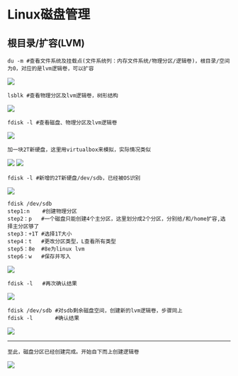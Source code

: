 # Linux磁盘管理 #

## 根目录/扩容(LVM) ##
	du -m #查看文件系统及挂载点(文件系统列：内存文件系统/物理分区/逻辑卷)，根目录/空间为0，对应的是lvm逻辑卷，可以扩容
![](doc/du_m.PNG)

	lsblk #查看物理分区及lvm逻辑卷，树形结构

![](doc/lsblk.PNG)

    fdisk -l #查看磁盘、物理分区及lvm逻辑卷

![](doc/fdisk_l.PNG)

	加一块2T新硬盘，这里用virtualbox来模拟，实际情况类似

![](doc/vbox1.PNG)
![](doc/vbox2.PNG)

	fdisk -l #新增的2T新硬盘/dev/sdb，已经被OS识别

![](doc/fdisk_l2.PNG)

	fdisk /dev/sdb
	step1:n    #创建物理分区
    step2：p   #一个磁盘只能创建4个主分区，这里划分成2个分区，分别给/和/home扩容,选择主分区够了
    step3：+1T #选择1T大小
    step4：t   #更改分区类型，L查看所有类型
    step5：8e  #8e为linux lvm
	step6：w   #保存并写入

![](doc/fdisk_l3.PNG)

	fdisk -l   #再次确认结果

![](doc/fdisk_l4.PNG)

	fdisk /dev/sdb #对sdb剩余磁盘空间，创建新的lvm逻辑卷，步骤同上
	fdisk -l       #确认结果

![](doc/fdisk_l5.PNG)

---

	至此，磁盘分区已经创建完成。开始自下而上创建逻辑卷

![](doc/lvm.jpg)